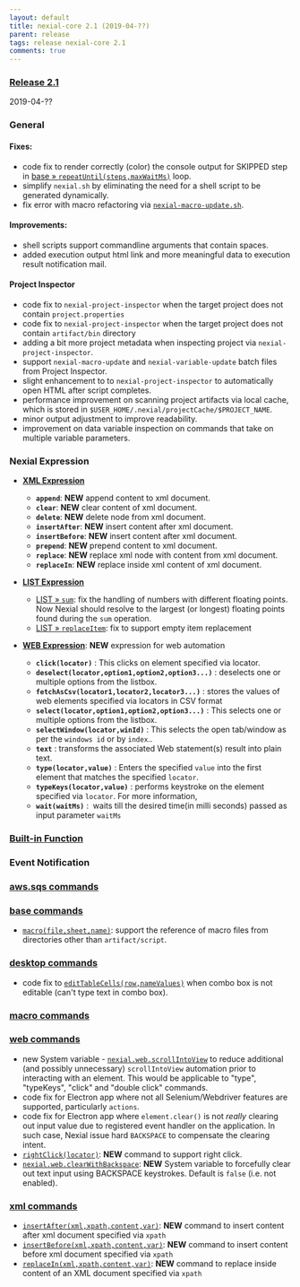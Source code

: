 ```yaml
---
layout: default
title: nexial-core 2.1 (2019-04-??)
parent: release
tags: release nexial-core 2.1
comments: true
---
```


### <a href="https://github.com/nexiality/nexial-core/releases/tag/nexial-core-2.1" class="external-link" target="_nexial_link">Release 2.1</a>
2019-04-??


### General
#### Fixes:
- code fix to render correctly (color) the console output for SKIPPED step in 
  [base &raquo; `repeatUntil(steps,maxWaitMs)`](../commands/base/repeatUntil(steps,maxWaitMs)) loop. 
- simplify `nexial.sh` by eliminating the need for a shell script to be generated dynamically.
- fix error with macro refactoring via [`nexial-macro-update.sh`](../userguide/BatchFiles#nexial-macro-updatecmd--nexial-macro-updatesh).

#### Improvements:
- shell scripts support commandline arguments that contain spaces.
- added execution output html link and more meaningful data to execution result notification mail.

#### Project Inspector
- code fix to `nexial-project-inspector` when the target project does not contain `project.properties`
- code fix to `nexial-project-inspector` when the target project does not contain `artifact/bin` directory
- adding a bit more project metadata when inspecting project via `nexial-project-inspector`.
- support `nexial-macro-update` and `nexial-variable-update` batch files from Project Inspector.
- slight enhancement to to `nexial-project-inspector` to automatically open HTML after script completes.
- performance improvement on scanning project artifacts via local cache, which is stored in 
  `$USER_HOME/.nexial/projectCache/$PROJECT_NAME`.
- minor output adjustment to improve readability.
- improvement on data variable inspection on commands that take on multiple variable parameters.


### Nexial Expression
- **[XML Expression](../expressions/XMLexpression)**
    - **`append`**: **NEW** append content to xml document.
    - **`clear`**: **NEW** clear content of xml document.
    - **`delete`**: **NEW** delete node from xml document.
    - **`insertAfter`**: **NEW** insert content after xml document.
    - **`insertBefore`**: **NEW** insert content after xml document.
    - **`prepend`**: **NEW** prepend content to xml document.
    - **`replace`**: **NEW** replace xml node with content from xml document.
    - **`replaceIn`**: **NEW** replace inside xml content of xml document.

- **[LIST Expression](../expressions/LISTexpression)**
    - [LIST &raquo; `sum`](../expressions/LISTexpression#sum): fix the handling of numbers with different floating points. 
      Now Nexial should resolve to the largest (or longest) floating points found during the `sum` operation.
    - [LIST &raquo; `replaceItem`](../expressions/LISTexpression#replaceitemsearchforreplacewith): fix to support empty
      item replacement

- **[WEB Expression](../expressions/WEBexpression)**:    **NEW** expression for web automation<br>
    - **`click(locator)`** : This clicks on element specified via locator.    
    - **`deselect(locator,option1,option2,option3...)`** : deselects one or multiple options from the listbox.
    - **`fetchAsCsv(locator1,locator2,locator3...)`** :  stores the values of web elements specified via locators in CSV format
    - **`select(locator,option1,option2,option3...)`** : This selects one or multiple options from the listbox.
    - **`selectWindow(locator,winId)`** : This selects the open tab/window as per the `windows id` or by `index`.. 
    - **`text`** : transforms the associated Web statement(s) result into plain text.
    - **`type(locator,value)`** : Enters the specified `value` into the first element that matches the specified 
     `locator`. 
    - **`typeKeys(locator,value)`** : performs keystroke on the element specified via `locator`. For more information,
    - **`wait(waitMs)`** :  waits till the desired time(in milli seconds) passed as input parameter `waitMs`

### [Built-in Function](../functions)


### Event Notification


### [aws.sqs commands](../commands/aws.sqs)


### [base commands](../commands/base)
- [`macro(file,sheet,name)`](../commands/base/macro(file,sheet,name)): support the reference of macro files from
  directories other than `artifact/script`.


### [desktop commands](../commands/desktop)
- code fix to [`editTableCells(row,nameValues)`](../commands/desktop/editTableCells(row,nameValues)) when combo box 
  is not editable (can't type text in combo box).


### [macro commands](../commands/macro)


### [web commands](../commands/web)
- new System variable - [`nexial.web.scrollIntoView`](../systemvars/index#nexial.web.scrollIntoView) to reduce 
  additional (and possibly unnecessary) `scrollIntoView` automation prior to interacting with an element. This would be 
  applicable to "type", "typeKeys", "click" and "double click" commands.
- code fix for Electron app where not all Selenium/Webdriver features are supported, particularly `actions`.
- code fix for Electron app where `element.clear()` is not _really_ clearing out input value due to registered event 
  handler on the application. In such case, Nexial issue hard `BACKSPACE` to compensate the clearing intent.
- [`rightClick(locator)`](../commands/web/rightClick(locator)): **NEW** command to support right click.
- [`nexial.web.clearWithBackspace`](../systemvars/index#nexial.web.clearWithBackspace): **NEW** System variable to 
  forcefully clear out text input using BACKSPACE keystrokes. Default is `false` (i.e. not enabled).


### [xml commands](../commands/xml)
- [`insertAfter(xml,xpath,content,var)`](../commands/xml/insertAfter(xml,xpath,content,var)): **NEW** command to 
  insert content after xml document specified via `xpath`
- [`insertBefore(xml,xpath,content,var)`](../commands/xml/insertBefore(xml,xpath,content,var)): **NEW** command to 
  insert content before xml document specified via `xpath`
- [`replaceIn(xml,xpath,content,var)`](../commands/xml/replaceIn(xml,xpath,content,var)): **NEW** command to replace 
  inside content of an XML document specified via `xpath`

